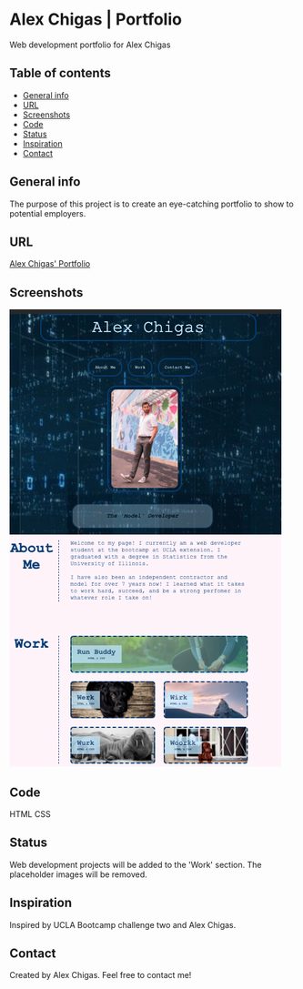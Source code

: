 # Alex Chigas | Portfolio
Web development portfolio for Alex Chigas 

## Table of contents
* [General info](#general-info)
* [URL](#URL)
* [Screenshots](#screenshots)
* [Code](#Code)
* [Status](#status)
* [Inspiration](#inspiration)
* [Contact](#contact)

## General info
The purpose of this project is to create an eye-catching portfolio to show to potential employers. 

## URL 
[Alex Chigas' Portfolio](https://achigas.github.io/AChigas-Portfolio/)

## Screenshots
![Screenshot of Portfolio](./assets/images/portfolioscreenshot.png)

## Code
HTML
CSS

## Status
Web development projects will be added to the 'Work' section. The placeholder images will be removed. 

## Inspiration
Inspired by UCLA Bootcamp challenge two and Alex Chigas.

## Contact
Created by Alex Chigas. Feel free to contact me!